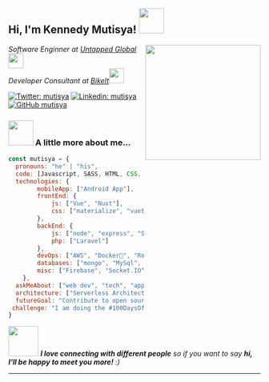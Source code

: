 <h2> Hi, I'm Kennedy Mutisya! <img src="https://media.giphy.com/media/mGcNjsfWAjY5AEZNw6/giphy.gif" width="50"></h2>
<img align='right' src="https://media.giphy.com/media/ieyl9zmCjO4b4t6qoY/giphy.gif" width="230">
<p><em>Software Enginner at <a href="https://untapped-global.com">Untapped Global</a><img src="https://media.giphy.
com/media/fYSnHlufseco8Fh93Z/giphy.gif" width="30"></br>Developer Consultant at <a href="https://bikeit.co.ke">BikeIt</a><img src="https://media.giphy.com/media/WUlplcMpOCEmTGBtBW/giphy.gif" width="30"> 
</em></p>

[![Twitter: mutisya](https://img.shields.io/twitter/follow/officialmutisya?style=social)](https://twitter.com/officialmutisya)
[![Linkedin: mutisya](https://img.shields.io/badge/-kenmutisya-blue?style=flat-square&logo=Linkedin&logoColor=white&link=https://www.linkedin.com/in/kenmutisya/)](https://www.linkedin.com/in/kenmutisya/)
[![GitHub mutisya](https://img.shields.io/github/followers/kenmush?label=follow&style=social)](https://github.com/kenmush)


### <img src="https://media.giphy.com/media/VgCDAzcKvsR6OM0uWg/giphy.gif" width="50"> A little more about me...

```javascript
const mutisya = {
  pronouns: "he" | "his",
  code: [Javascript, SASS, HTML, CSS, PHP, Laravel, MySQL, Vue, Tailwind],
  technologies: {
        mobileApp: ["Android App"],
        frontEnd: {
            js: ["Vue", "Nuxt"],
            css: ["materialize", "vuetify", "bootstrap","tailwind]
        },
        backEnd: {
            js: ["node", "express", "SuiteScript"],
            php: ["Laravel"]
        },
        devOps: ["AWS", "Docker🐳", "Route53", "Nginx"],
        databases: ["mongo", "MySql", "sqlite"],
        misc: ["Firebase", "Socket.IO", "selenium", "open-cv", "php", "SuiteApp"]
    },
  askMeAbout: ["web dev", "tech", "app dev", "criminology"],
  architecture: ["Serverless Architecture", "Progressive web applications", "Single page applications","microservices", "event-driven", "design system pattern"],
  futureGoal: "Contribute to open source more",
 challenge: "I am doing the #100DaysOfCode challenge focused on vue and laravel"
}
```

<img src="https://media.giphy.com/media/LnQjpWaON8nhr21vNW/giphy.gif" width="60"> <em><b>I love connecting with different people</b> so if you want to say <b>hi, I'll be happy to meet you more!</b> :)</em>

---
